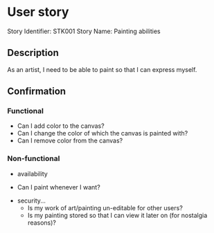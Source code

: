﻿# User story 

Story Identifier: STK001
Story Name: Painting abilities


## Description 

As an artist, I need to be able to paint so that I can express myself.



## Confirmation


### Functional


* Can I add color to the canvas?
* Can I change the color of which the canvas is painted with?
* Can I remove color from the canvas?

### Non-functional

- availability
* Can I paint whenever I want?

- security...
   * Is my work of art/painting un-editable for other users?
   * Is my painting stored so that I can view it later on (for nostalgia reasons)?